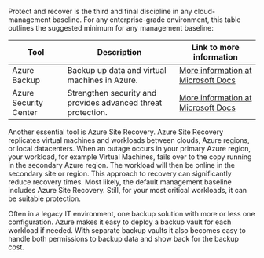 Protect and recover is the third and final discipline in any cloud-management baseline. For any enterprise-grade environment, this table outlines the suggested minimum for any management baseline:

| Tool | Description | Link to more information |
| -----|-------------|--------------------------|
| Azure Backup | Backup up data and virtual machines in Azure. | [More information at Microsoft Docs](https://docs.microsoft.com/azure/backup/backup-overview) |
| Azure Security Center | Strengthen security and provides advanced threat protection. |  [More information at Microsoft Docs](https://azure.microsoft.com/services/security-center/) |

Another essential tool is Azure Site Recovery. Azure Site Recovery replicates virtual machines and workloads between clouds, Azure regions, or local datacenters. When an outage occurs in your primary Azure region, your workload, for example Virtual Machines, fails over to the copy running in the secondary Azure region. The workload will then be online in the secondary site or region. This approach to recovery can significantly reduce recovery times. Most likely, the default management baseline includes Azure Site Recovery. Still, for your most critical workloads, it can be suitable protection.

Often in a legacy IT environment, one backup solution with more or less one configuration. Azure makes it easy to deploy a backup vault for each workload if needed. With separate backup vaults it also becomes easy to handle both permissions to backup data and show back for the backup cost.
